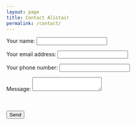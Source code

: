 ```yaml
---
layout: page
title: Contact Alistair
permalink: /contact/
---
```


<style>
#cunning {
visibility: hidden;
}
</style>

<form name="contact" method="POST" netlify-honeypot="beep-borp" data-netlify="true">
  <p>
    <label>Your name: <input type="text" name="name" /></label>   
  </p>
  <p>
    <label>Your email address: <input type="email" name="email" /></label>
  </p>
  <p>
    <label>Your phone number: <input type="phone" name="phone" /></label>
  </p>
  <p>
    <label>Message: <textarea name="message"></textarea></label>
  </p>
  <p id="cunning">
    <label>Don’t fill this out if you're an organic life form: <input name="beep-borp" /></label>
  </p>
  <p>
    <button type="submit">Send</button>
  </p>
</form>